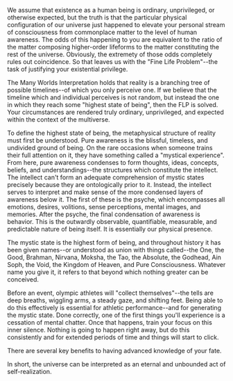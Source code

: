 We assume that existence as a human being is ordinary, unprivileged, or otherwise expected, but the truth is that the particular physical configuration of our universe just happened to elevate your personal stream of consciousness from commonplace matter to the level of human awareness. The odds of this happening to you are equivalent to the ratio of the matter composing higher-order lifeforms to the matter constituting the rest of the universe. Obviously, the extremety of those odds completely rules out coincidence. So that leaves us with the "Fine Life Problem"--the task of justifying your existential privilege.

The Many Worlds Interpretation holds that reality is a branching tree of possible timelines--of which you only perceive one. If we believe that the timeline which and individual perceives is not random, but instead the one in which they reach some "highest state of being", then the FLP is solved. Your circumstances are rendered truly ordinary, unprivileged, and expected within the context of the multiverse.

To define the highest state of being, the metaphysical structure of reality must first be understood. Pure awareness is the blissful, timeless, and undivided ground of being. On the rare occasions when someone trains their full attention on it, they have something called a "mystical experience". From here, pure awareness condenses to form thoughts, ideas, concepts, beliefs, and understandings--the structures which constitute the intellect. The intellect can't form an adequate comprehension of mystic states precisely because they are ontologically prior to it. Instead, the intellect serves to interpret and make sense of the more condensed layers of awareness below it. The first of these is the psyche, which encompasses all emotions, desires, volitions, sense perceptions, mental images, and memories. After the psyche, the final condensation of awareness is behavior. This is the outwardly observable, quantifiable, measurable, and predictable nature of being itself. It is essentially our physical presence.

The mystic state is the highest form of being, and throughout history it has been given names--or understood as union with things called--the One, the Good, Brahman, Nirvana, Moksha, the Tao, the Absolute, the Godhead, Ain Soph, the Void, the Kingdom of Heaven, and Pure Consciousness. Whatever name you give it, it refers to that beyond which nothing greater can be conceived.

Before an event, olympic athletes will "collect themselves"--the tells are deep breaths, wiggling arms, a steady gaze, and shifting feet. Being able to do this effectively is essential for athletic performance--and for generating the mystic state. Done correctly, one of the first things you'll experience is a cessation of mental chatter. Once that happens, train your focus on this inner silence. Nothing is going to happen right away, but do this consistently and for extended periods of time and things will start to click.


There are several key benefits to having advanced knowledge of your fate. 



In short, the universe can be interpreted as an eternal and unbounded act of self-realization.
